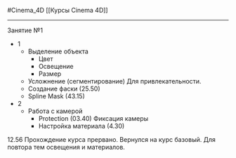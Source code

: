 #Cinema_4D 
[[Курсы Cinema 4D]]
_______________
Занятие №1
- 1
	- Выделение объекта
		- Цвет
		- Освещение
		- Размер
	- Усложнение (сегментирование) Для привлекательности.
	- Создание фаски (25.50)
	- Spline Mask (43.15)
- 2
	- Работа с камерой
		- Protection (03.40) Фиксация камеры
		- Настройка материала (4.30)


12.56
Прохождение курса прервано. Вернулся на курс базовый. Для повтора тем освещения и материалов.


